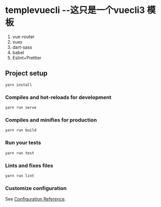 # templevuecli   --这只是一个vuecli3 模板


<!-- 已安装插件 -->
1. vue-router
2. vuex
3. dart-sass
4. babel
5. Eslint+Prettier



## Project setup
```
yarn install
```

### Compiles and hot-reloads for development
```
yarn run serve
```

### Compiles and minifies for production
```
yarn run build
```

### Run your tests
```
yarn run test
```

### Lints and fixes files
```
yarn run lint
```

### Customize configuration
See [Configuration Reference](https://cli.vuejs.org/config/).
